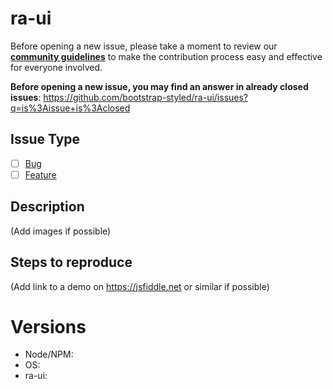 # ra-ui

Before opening a new issue, please take a moment to review our [**community guidelines**](https://github.com/bootstrap-styled/ra-ui/blob/master/.github/CONTRIBUTING.md) to make the contribution process easy and effective for everyone involved.

**Before opening a new issue, you may find an answer in already closed issues**:
https://github.com/bootstrap-styled/ra-ui/issues?q=is%3Aissue+is%3Aclosed

## Issue Type

- [ ] [Bug](https://github.com/bootstrap-styled/ra-ui/blob/master/.github/CONTRIBUTING.md#bug-reports)
- [ ] [Feature](https://github.com/bootstrap-styled/ra-ui/blob/master/.github/CONTRIBUTING.md#feature-requests)

## Description

(Add images if possible)

## Steps to reproduce

(Add link to a demo on https://jsfiddle.net or similar if possible)

# Versions

- Node/NPM:
- OS:
- ra-ui:

